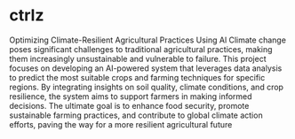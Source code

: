 # ctrlz
Optimizing Climate-Resilient Agricultural Practices Using Al
Climate change poses significant challenges to traditional agricultural practices, making them increasingly unsustainable and vulnerable to failure. This project focuses on developing an AI-powered system that leverages data analysis to predict the most suitable crops and farming techniques for specific regions. By integrating insights on soil quality, climate conditions, and crop resilience, the system aims to support farmers in making informed decisions. The ultimate goal is to enhance food security, promote sustainable farming practices, and contribute to global climate action efforts, paving the way for a more resilient agricultural future
